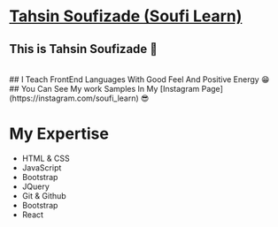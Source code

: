# [Tahsin Soufizade (Soufi Learn)](https://instagram.com/soufi_learn)
## This is Tahsin Soufizade 💙
<br/>
## I Teach FrontEnd Languages With Good Feel And Positive Energy 😁
<br/>
## You Can See My work Samples In My [Instagram Page](https://instagram.com/soufi_learn) 😎

# My Expertise
* HTML & CSS
* JavaScript
* Bootstrap
* JQuery
* Git & Github
* Bootstrap
* React
